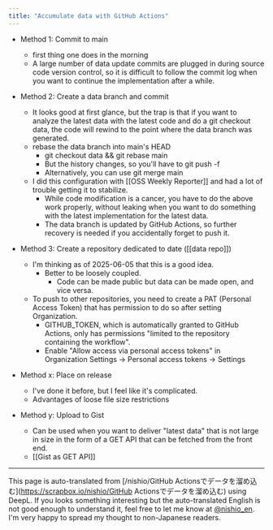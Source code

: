 ```yaml
---
title: "Accumulate data with GitHub Actions"
---
```


- Method 1: Commit to main
    - first thing one does in the morning
    - A large number of data update commits are plugged in during source code version control, so it is difficult to follow the commit log when you want to continue the implementation after a while.
- Method 2: Create a data branch and commit
    - It looks good at first glance, but the trap is that if you want to analyze the latest data with the latest code and do a git checkout data, the code will rewind to the point where the data branch was generated.
    - rebase the data branch into main's HEAD
        - git checkout data && git rebase main
        - But the history changes, so you'll have to git push -f
        - Alternatively, you can use git merge main
    - I did this configuration with [[OSS Weekly Reporter]] and had a lot of trouble getting it to stabilize.
        - While code modification is a cancer, you have to do the above work properly, without leaking when you want to do something with the latest implementation for the latest data.
        - The data branch is updated by GitHub Actions, so further recovery is needed if you accidentally forget to push it.
- Method 3: Create a repository dedicated to date ([[data repo]])
    - I'm thinking as of 2025-06-05 that this is a good idea.
        - Better to be loosely coupled.
            - Code can be made public but data can be made open, and vice versa.
    - To push to other repositories, you need to create a PAT (Personal Access Token) that has permission to do so after setting Organization.
        - GITHUB_TOKEN, which is automatically granted to GitHub Actions, only has permissions "limited to the repository containing the workflow".
        - Enable "Allow access via personal access tokens" in Organization Settings → Personal access tokens → Settings

- Method x: Place on release
    - I've done it before, but I feel like it's complicated.
    - Advantages of loose file size restrictions

- Method y: Upload to Gist
    - Can be used when you want to deliver "latest data" that is not large in size in the form of a GET API that can be fetched from the front end.
    - [[Gist as GET API]]

---
This page is auto-translated from [/nishio/GitHub Actionsでデータを溜め込む](https://scrapbox.io/nishio/GitHub Actionsでデータを溜め込む) using DeepL. If you looks something interesting but the auto-translated English is not good enough to understand it, feel free to let me know at [@nishio_en](https://twitter.com/nishio_en). I'm very happy to spread my thought to non-Japanese readers.